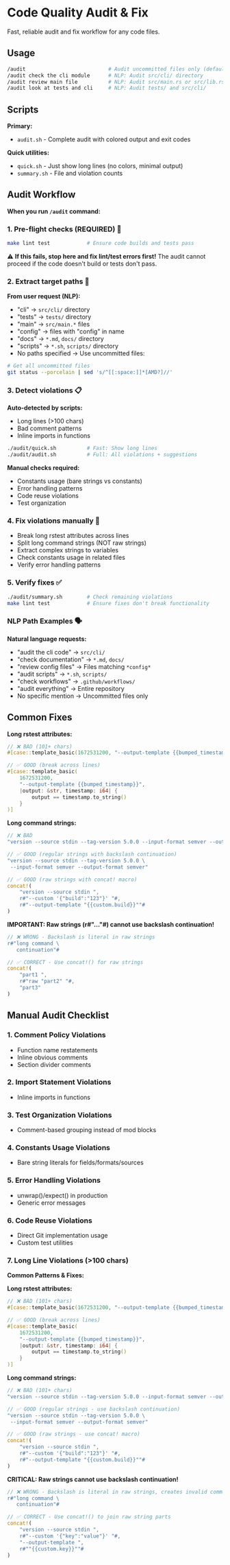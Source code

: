 # Code Quality Audit & Fix

Fast, reliable audit and fix workflow for any code files.

## Usage

```bash
/audit                           # Audit uncommitted files only (default)
/audit check the cli module      # NLP: Audit src/cli/ directory
/audit review main file          # NLP: Audit src/main.rs or src/lib.rs
/audit look at tests and cli     # NLP: Audit tests/ and src/cli/
```

## Scripts

**Primary:**

- `audit.sh` - Complete audit with colored output and exit codes

**Quick utilities:**

- `quick.sh` - Just show long lines (no colors, minimal output)
- `summary.sh` - File and violation counts

## Audit Workflow

**When you run `/audit` command:**

### 1. Pre-flight checks (REQUIRED) 🔴

```bash
make lint test            # Ensure code builds and tests pass
```

⚠️ **If this fails, stop here and fix lint/test errors first!**
The audit cannot proceed if the code doesn't build or tests don't pass.

### 2. Extract target paths 🎯

**From user request (NLP):**

- "cli" → `src/cli/` directory
- "tests" → `tests/` directory
- "main" → `src/main.*` files
- "config" → files with "config" in name
- "docs" → `*.md`, `docs/` directory
- "scripts" → `*.sh`, `scripts/` directory
- No paths specified → Use uncommitted files:

```bash
# Get all uncommitted files
git status --porcelain | sed 's/^[[:space:]]*[AMD?]//'
```

### 3. Detect violations 📋

**Auto-detected by scripts:**

- Long lines (>100 chars)
- Bad comment patterns
- Inline imports in functions

```bash
./audit/quick.sh          # Fast: Show long lines
./audit/audit.sh          # Full: All violations + suggestions
```

**Manual checks required:**

- Constants usage (bare strings vs constants)
- Error handling patterns
- Code reuse violations
- Test organization

### 4. Fix violations manually 🔧

- Break long rstest attributes across lines
- Split long command strings (NOT raw strings)
- Extract complex strings to variables
- Check constants usage in related files
- Verify error handling patterns

### 5. Verify fixes ✅

```bash
./audit/summary.sh        # Check remaining violations
make lint test            # Ensure fixes don't break functionality
```

### NLP Path Examples 🗣️

**Natural language requests:**

- "audit the cli code" → `src/cli/`
- "check documentation" → `*.md`, `docs/`
- "review config files" → Files matching `*config*`
- "audit scripts" → `*.sh`, `scripts/`
- "check workflows" → `.github/workflows/`
- "audit everything" → Entire repository
- No specific mention → Uncommitted files only

## Common Fixes

**Long rstest attributes:**

```rust
// ❌ BAD (101+ chars)
#[case::template_basic(1672531200, "--output-template {{bumped_timestamp}}", |output: &str, timestamp: i64| {

// ✅ GOOD (break across lines)
#[case::template_basic(
    1672531200,
    "--output-template {{bumped_timestamp}}",
    |output: &str, timestamp: i64| {
        output == timestamp.to_string()
    }
)]
```

**Long command strings:**

```rust
// ❌ BAD
"version --source stdin --tag-version 5.0.0 --input-format semver --output-format semver"

// ✅ GOOD (regular strings with backslash continuation)
"version --source stdin --tag-version 5.0.0 \
 --input-format semver --output-format semver"

// ✅ GOOD (raw strings with concat! macro)
concat!(
    "version --source stdin ",
    r#"--custom '{"build":"123"}' "#,
    r#"--output-template "{{custom.build}}""#
)
```

**IMPORTANT: Raw strings (r#"..."#) cannot use backslash continuation!**

```rust
// ❌ WRONG - Backslash is literal in raw strings
r#"long command \
   continuation"#

// ✅ CORRECT - Use concat!() for raw strings
concat!(
    "part1 ",
    r#"raw "part2" "#,
    "part3"
)
```

## Manual Audit Checklist

### 1. Comment Policy Violations

- Function name restatements
- Inline obvious comments
- Section divider comments

### 2. Import Statement Violations

- Inline imports in functions

### 3. Test Organization Violations

- Comment-based grouping instead of mod blocks

### 4. Constants Usage Violations

- Bare string literals for fields/formats/sources

### 5. Error Handling Violations

- unwrap()/expect() in production
- Generic error messages

### 6. Code Reuse Violations

- Direct Git implementation usage
- Custom test utilities

### 7. Long Line Violations (>100 chars)

**Common Patterns & Fixes:**

**Long rstest attributes:**

```rust
// ❌ BAD (101+ chars)
#[case::template_basic(1672531200, "--output-template {{bumped_timestamp}}", |output: &str, timestamp: i64| {

// ✅ GOOD (break across lines)
#[case::template_basic(
    1672531200,
    "--output-template {{bumped_timestamp}}",
    |output: &str, timestamp: i64| {
        output == timestamp.to_string()
    }
)]
```

**Long command strings:**

```rust
// ❌ BAD (101+ chars)
"version --source stdin --tag-version 5.0.0 --input-format semver --output-format semver"

// ✅ GOOD (regular strings - use backslash continuation)
"version --source stdin --tag-version 5.0.0 \
 --input-format semver --output-format semver"

// ✅ GOOD (raw strings - use concat! macro)
concat!(
    "version --source stdin ",
    r#"--custom '{"build":"123"}' "#,
    r#"--output-template "{{custom.build}}""#
)
```

**CRITICAL: Raw strings cannot use backslash continuation!**

```rust
// ❌ WRONG - Backslash is literal in raw strings, creates invalid command
r#"long command \
   continuation"#

// ✅ CORRECT - Use concat!() to join raw string parts
concat!(
    "version --source stdin ",
    r#"--custom '{"key":"value"}' "#,
    "--output-template ",
    r#""{{custom.key}}""#
)
```
